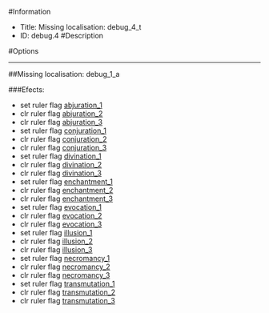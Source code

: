 #Information
 - Title: Missing localisation: debug_4_t
 - ID: debug.4
#Description

#Options

___
##Missing localisation: debug_1_a

###Efects:<ul><li>set ruler flag [abjuration_1](../flags/abjuration_1.md)</li><li>clr ruler flag [abjuration_2](../flags/abjuration_2.md)</li><li>clr ruler flag [abjuration_3](../flags/abjuration_3.md)</li><li>set ruler flag [conjuration_1](../flags/conjuration_1.md)</li><li>clr ruler flag [conjuration_2](../flags/conjuration_2.md)</li><li>clr ruler flag [conjuration_3](../flags/conjuration_3.md)</li><li>set ruler flag [divination_1](../flags/divination_1.md)</li><li>clr ruler flag [divination_2](../flags/divination_2.md)</li><li>clr ruler flag [divination_3](../flags/divination_3.md)</li><li>set ruler flag [enchantment_1](../flags/enchantment_1.md)</li><li>clr ruler flag [enchantment_2](../flags/enchantment_2.md)</li><li>clr ruler flag [enchantment_3](../flags/enchantment_3.md)</li><li>set ruler flag [evocation_1](../flags/evocation_1.md)</li><li>clr ruler flag [evocation_2](../flags/evocation_2.md)</li><li>clr ruler flag [evocation_3](../flags/evocation_3.md)</li><li>set ruler flag [illusion_1](../flags/illusion_1.md)</li><li>clr ruler flag [illusion_2](../flags/illusion_2.md)</li><li>clr ruler flag [illusion_3](../flags/illusion_3.md)</li><li>set ruler flag [necromancy_1](../flags/necromancy_1.md)</li><li>clr ruler flag [necromancy_2](../flags/necromancy_2.md)</li><li>clr ruler flag [necromancy_3](../flags/necromancy_3.md)</li><li>set ruler flag [transmutation_1](../flags/transmutation_1.md)</li><li>clr ruler flag [transmutation_2](../flags/transmutation_2.md)</li><li>clr ruler flag [transmutation_3](../flags/transmutation_3.md)</li></ul>
